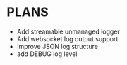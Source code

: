 # PLANS

- Add streamable unmanaged logger
- Add websocket log output support
- improve JSON log structure
- add DEBUG log level
